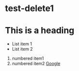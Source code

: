 # test-delete1
# This is a heading
- List item 1
- List item 2
1. numbered item1
1. numbered item2
[Google](https://www.google.com/)
